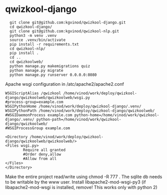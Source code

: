 # qwizkool-django
```
  git clone git@github.com:kgvinod/qwizkool-django.git
  cd qwizkool-django/
  git clone git@github.com:kgvinod/qwizkool-nlp.git
  python3 -m venv .venv
  source .venv/bin/activate
  pip install -r requirements.txt
  cd qwizkool-nlp/
  pip install .
  cd ..
  cd qwizkoolweb/
  python manage.py makemigrations quiz
  python manage.py migrate
  python manage.py runserver 0.0.0.0:8080
```  

Apache wsgi configuration in /atc/apache2/apache2.conf
```
WSGIScriptAlias /qwizkool /home/vinod/work/deploy/qwizkool-django/qwizkoolweb/qwizkoolweb/wsgi.py
#process-group=example.com
WSGIPythonHome /home/vinod/work/deploy/qwizkool-django/.venv/
WSGIPythonPath /home/vinod/work/deploy/qwizkool-django/qwizkoolweb/
#WSGIDaemonProcess example.com python-home=/home/vinod/work/qwizkool-django/.venv/ python-path=/home/vinod/work/qwizkool-django/qwizkoolweb/
#WSGIProcessGroup example.com

<Directory /home/vinod/work/deploy/qwizkool-django/qwizkoolweb/qwizkoolweb/>
<Files wsgi.py>
        Require all granted
        #Order deny,allow
        #Allow from all
</Files>
</Directory>
```
Make the entire project read/write using chmod -R 777 . The sqlite db needs to be writable by the www user.
Install libapache2-mod-wsgi-py3 (if libapache2-mod-wsgi is installed, remove! This works only with python 2)


